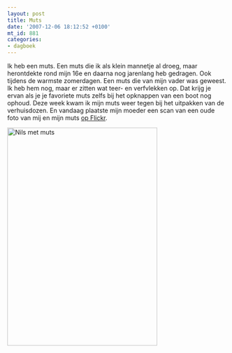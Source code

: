 ```yaml
---
layout: post
title: Muts
date: '2007-12-06 18:12:52 +0100'
mt_id: 881
categories:
- dagboek
---
```

Ik heb een muts. Een muts die ik als klein mannetje al droeg, maar herontdekte rond mijn 16e en daarna nog jarenlang heb gedragen. Ook tijdens de warmste zomerdagen. Een muts die van mijn vader was geweest. Ik heb hem nog, maar er zitten wat teer- en verfvlekken op. Dat krijg je ervan als je je favoriete muts zelfs bij het opknappen van een boot nog ophoud. Deze week kwam ik mijn muts weer tegen bij het uitpakken van de verhuisdozen. En vandaag plaatste mijn moeder een scan van een oude foto van mij en mijn muts <a href="https://www.flickr.com/photos/hannyb/2089264619/">op Flickr</a>.

<a href="https://www.flickr.com/photos/hannyb/2089264619/"><img src="https://farm3.static.flickr.com/2088/2089264619_3d487d74a7_d.jpg" alt="Nils met muts" width="343" height="500" /></a>
